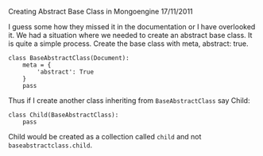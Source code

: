 Creating Abstract Base Class in Mongoengine
17/11/2011

I guess some how they missed it in the documentation or I have overlooked it. We had a situation where we needed to create an abstract base class. It is quite a simple process. Create the base class with meta, abstract: true. 

    class BaseAbstractClass(Document):
        meta = {
            'abstract': True
        }
        pass
        
Thus if I create another class inheriting from `BaseAbstractClass` say Child:

    class Child(BaseAbstractClass):
        pass

Child would be created as a collection called `child` and not `baseabstractclass.child`.
